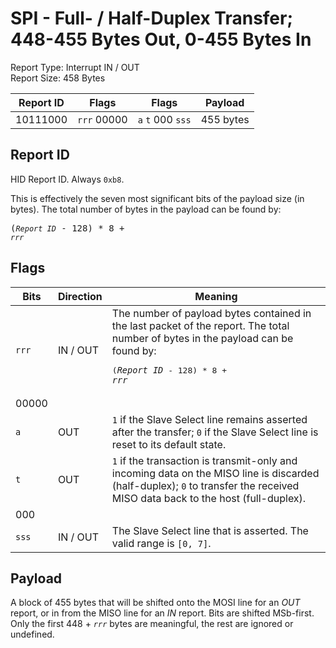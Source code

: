 
# SPI - Full- / Half-Duplex Transfer; 448-455 Bytes Out, 0-455 Bytes In
Report Type: Interrupt IN / OUT<br />
Report Size: 458 Bytes

| Report ID | Flags | Flags | Payload |
|-----------|-------|-------|---------|
| 10111000 | `rrr`&nbsp;00000 | `a`&nbsp;`t`&nbsp;000&nbsp;`sss` | 455 bytes |

## Report ID
HID Report ID.  Always `0xb8`.

This is effectively the seven most significant bits of the payload size (in bytes).  The total number of bytes in the payload can be found by: <pre>(*`Report ID`* - 128) * 8 + *`rrr`*</pre>

## Flags
| Bits  | Direction | Meaning |
|-------|-----------|---------|
| `rrr` | IN / OUT  | The number of payload bytes contained in the last packet of the report.  The total number of bytes in the payload can be found by: <pre>(*`Report ID`* - 128) * 8 + *`rrr`*</pre> |
| 00000 |          |                                                                       |
| `a`   | OUT      | `1` if the Slave Select line remains asserted after the transfer; `0` if the Slave Select line is reset to its default state. |
| `t`   | OUT      | `1` if the transaction is transmit-only and incoming data on the MISO line is discarded (half-duplex); `0` to transfer the received MISO data back to the host (full-duplex). |
| 000   |          |                                                                       |
| `sss` | IN / OUT | The Slave Select line that is asserted.  The valid range is `[0, 7]`. |

## Payload
A block of 455 bytes that will be shifted onto the MOSI line for an *OUT* report, or in from the MISO line for an *IN* report.  Bits are shifted MSb-first.  Only the first 448 + *`rrr`* bytes are meaningful, the rest are ignored or undefined.

